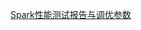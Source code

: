 [Spark性能测试报告与调优参数](https://cloud.tencent.com/developer/article/1330305?from=article.detail.1004886)


